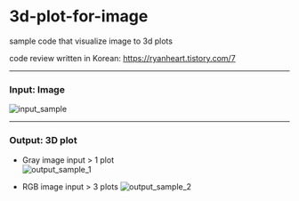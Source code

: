 # 3d-plot-for-image

sample code that visualize image to 3d plots  

code review written in Korean: https://ryanheart.tistory.com/7

---
### Input: Image
![input_sample](https://github.com/Junepp/3d-plot-for-image/assets/82352056/e18153fd-8320-4334-b84b-c51116425e31)

---
### Output: 3D plot  
- Gray image input > 1 plot  
![output_sample_1](https://github.com/Junepp/3d-plot-for-image/assets/82352056/30248488-38f0-4428-888e-16fe9b1aba03)

- RGB image input > 3 plots
![output_sample_2](https://github.com/Junepp/3d-plot-for-image/assets/82352056/b15a11b5-064e-4475-9cd9-a45ff764549b)